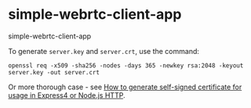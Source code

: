 # simple-webrtc-client-app
simple-webrtc-client-app

To generate `server.key` and `server.crt`, use the command:

```
openssl req -x509 -sha256 -nodes -days 365 -newkey rsa:2048 -keyout server.key -out server.crt
```

Or more thorough case - see
[How to generate self-signed certificate for usage in Express4 or Node.js HTTP](https://matoski.com/article/node-express-generate-ssl/).
